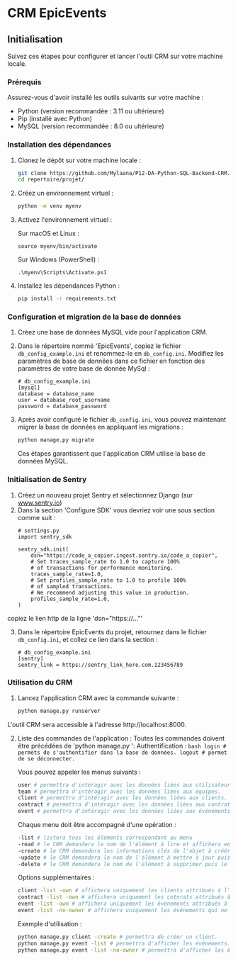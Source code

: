 # CRM EpicEvents

## Initialisation

Suivez ces étapes pour configurer et lancer l'outil CRM sur votre machine locale.

### Prérequis

Assurez-vous d'avoir installé les outils suivants sur votre machine :
- Python (version recommandée : 3.11 ou ultérieure)
- Pip (installé avec Python)
- MySQL (version recommandée : 8.0 ou ultérieure)

### Installation des dépendances

1. Clonez le dépôt sur votre machine locale :
    ```bash
    git clone https://github.com/Mylaana/P12-DA-Python-SQL-Backend-CRM.git
    cd repertoire/projet/
    ```

2. Créez un environnement virtuel :
    ```bash
    python -m venv myenv
    ```

3. Activez l'environnement virtuel :
   
    Sur macOS et Linux :
    ```
    source myenv/bin/activate
    ```
      
    Sur Windows (PowerShell) :
    ```
    .\myenv\Scripts\Activate.ps1
    ```

4. Installez les dépendances Python :
    ```bash
    pip install -r requirements.txt
    ```

### Configuration et migration de la base de données

1. Créez une base de données MySQL vide pour l'application CRM.

2. Dans le répertoire nommé 'EpicEvents', copiez le fichier `db_config_example.ini` et renommez-le en `db_config.ini`. Modifiez les paramètres de base de données dans ce fichier en fonction des paramètres de votre base de donnée MySql :

    ```dotenv
    # db_config_example.ini
    [mysql]
    database = database_name
    user = database_root_username
    password = database_password
    ```

3. Après avoir configuré le fichier `db_config.ini`, vous pouvez maintenant migrer la base de données en appliquant les migrations :
    ```bash
    python manage.py migrate
    ```

    Ces étapes garantissent que l'application CRM utilise la base de données MySQL.

### Initialisation de Sentry
1. Créez un nouveau projet Sentry et sélectionnez Django (sur www.sentry.io)
2. Dans la section 'Configure SDK' vous devriez voir une sous section comme suit :
    ```dotenv
    # settings.py
    import sentry_sdk
    
    sentry_sdk.init(
        dsn="https://code_a_copier.ingest.sentry.io/code_a_copier",
        # Set traces_sample_rate to 1.0 to capture 100%
        # of transactions for performance monitoring.
        traces_sample_rate=1.0,
        # Set profiles_sample_rate to 1.0 to profile 100%
        # of sampled transactions.
        # We recommend adjusting this value in production.
        profiles_sample_rate=1.0,
    )
    ```

copiez le lien http de la ligne 'dsn="https://..."'

3. Dans le répertoire EpicEvents du projet, retournez dans le fichier `db_config.ini`, et collez ce lien dans la section : 
    ```dotenv
    # db_config_example.ini
    [sentry]
    sentry_link = https://sentry_link_here.com.123456789
    ```

### Utilisation du CRM
1. Lancez l'application CRM avec la commande suivante :

    ```bash
    python manage.py runserver
    ```
L'outil CRM sera accessible à l'adresse http://localhost:8000.

2. Liste des commandes de l'application :
    Toutes les commandes doivent être précédées de 'python manage.py ':
    Authentification :
       ```bash
       login # permets de s'authentifier dans la base de données.
       logout # permet de se déconnecter.
       ```
    
    Vous pouvez appeler les menus suivants :
    ```bash
    user # permettra d'intéragir avec les données liées aux utilisateurs.
    team # permettra d'intéragir avec les données liées aux équipes.
    client # permettra d'intéragir avec les données liées aux clients.
    contract # permettra d'intéragir avec les données liées aux contrats.
    event # permettra d'intéragir avec les données liées aux événements.
    ```
    Chaque menu doit être accompagné d'une opération :
    ```bash
    -list # listera tous les éléments correspondant au menu
    -read # le CRM demandera le nom de l'élément à lire et affichera ensuite ses informations.
    -create # le CRM demandera les informations clés de l'objet à créér puis l'ajoutera à la base de données.
    -update # le CRM demandera le nom de l'élément à mettre à jour puis demandera à l'utilisateur quel(s) champ(s) mettre à jour.
    -delete # le CRM demandera le nom de l'élément à supprimer puis le retirera de la base de données.
    ```
    
    Options supplémentaires :
    ```bash
    client -list -own # affichera uniquement les clients attribués à l'utilisateur actif.
    contract -list -own # affichera uniquement les cotnrats attribués à l'utilisateur actif.
    event -list -own # affichera uniquement les événements attribués à l'utilisateur actif.
    event -list -no-owner # affichera uniquement les événements qui ne sont attribués à personne.
    ```
    
    Exemple d'utilisation :
    ```bash
    python manage.py client -create # permettra de créer un client.
    python manage.py event -list # permettra d'afficher les événements.
    python manage.py event -list -no-owner # permettra d'afficher les événements non attribués uniquement.
    ```
